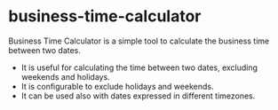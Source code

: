 # business-time-calculator

Business Time Calculator is a simple tool to calculate the business time between two dates.

- It is useful for calculating the time between two dates, excluding weekends and holidays.
- It is configurable to exclude holidays and weekends.
- It can be used also with dates expressed in different timezones.
